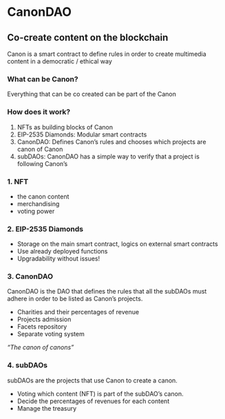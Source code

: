 # CanonDAO 
## Co-create content on the blockchain
Canon is a smart contract to define rules in order to create multimedia content in a democratic / ethical way
### What can be Canon?
Everything that can be co created can be part of the Canon
### How does it work?
1. NFTs as building blocks of Canon
2. EIP-2535 Diamonds: Modular smart contracts
3. CanonDAO: Defines Canon’s rules and chooses which projects are canon of Canon
4. subDAOs: CanonDAO has a simple way to verify that a project is following Canon’s
### 1. NFT
- the canon content
- merchandising
- voting power
### 2. EIP-2535 Diamonds
- Storage on the main smart contract, logics on external smart contracts
- Use already deployed functions
- Upgradability without issues!
### 3. CanonDAO
CanonDAO is the DAO that defines the rules that all the subDAOs must adhere in order to be listed as Canon’s projects.
- Charities and their percentages of revenue
- Projects admission
- Facets repository
- Separate voting system

*“The canon of canons”*
### 4. subDAOs
subDAOs are the projects that use Canon to create a canon.
- Voting which content (NFT) is part of the subDAO’s canon.
- Decide the percentages of revenues for each content
- Manage the treasury
